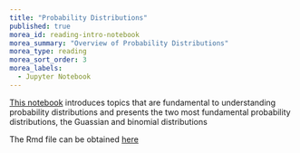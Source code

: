 ```yaml
---
title: "Probability Distributions"
published: true
morea_id: reading-intro-notebook
morea_summary: "Overview of Probability Distributions"
morea_type: reading
morea_sort_order: 3
morea_labels:
  - Jupyter Notebook
---
```


[This notebook](./resources/proba_binom_normal.ipynb) introduces topics that are fundamental to understanding probability distributions and presents the two most fundamental probability distributions, the Guassian and binomial distributions

The Rmd file can be obtained [here](./resources/proba_binom_normal.Rmd)